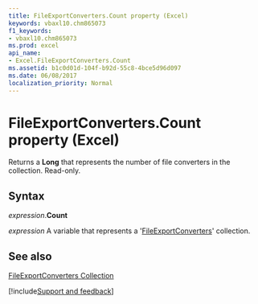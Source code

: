 ```yaml
---
title: FileExportConverters.Count property (Excel)
keywords: vbaxl10.chm865073
f1_keywords:
- vbaxl10.chm865073
ms.prod: excel
api_name:
- Excel.FileExportConverters.Count
ms.assetid: b1c0d01d-104f-b92d-55c8-4bce5d96d097
ms.date: 06/08/2017
localization_priority: Normal
---
```



# FileExportConverters.Count property (Excel)

Returns a  **Long** that represents the number of file converters in the collection. Read-only.


## Syntax

_expression_.**Count**

_expression_ A variable that represents a '[FileExportConverters](Excel.FileExportConverters.md)' collection.


## See also


[FileExportConverters Collection](Excel.FileExportConverters.md)

[!include[Support and feedback](~/includes/feedback-boilerplate.md)]